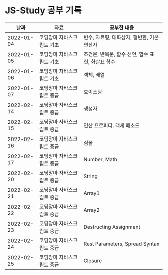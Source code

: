# JS-Study 공부 기록

| 날짜 | 자료 | 공부한 내용 |
|------|---|---|
| 2022-01-04 | 코딩앙마 자바스크립트 기초 | 변수, 자료형, 대화상자, 형변환, 기본 연산자 |
| 2022-01-05 | 코딩앙마 자바스크립트 기초 | 조건문, 반복문, 함수 선언, 함수 표현, 화살표 함수 |
| 2022-01-06 | 코딩앙마 자바스크립트 기초 | 객체, 배열 |
| 2022-01-07 | 코딩앙마 자바스크립트 중급 | 호이스팅 |
| 2022-02-14 | 코딩앙마 자바스크립트 중급 | 생성자 |
| 2022-02-15 | 코딩앙마 자바스크립트 중급 | 연산 프로퍼티, 객체 메소드 |
| 2022-02-16 | 코딩앙마 자바스크립트 중급 | 심볼 |
| 2022-02-17 | 코딩앙마 자바스크립트 중급 | Number, Math |
| 2022-02-20 | 코딩앙마 자바스크립트 중급 | String |
| 2022-02-21 | 코딩앙마 자바스크립트 중급 | Array1 |
| 2022-02-22 | 코딩앙마 자바스크립트 중급 | Array2 |
| 2022-02-23 | 코딩앙마 자바스크립트 중급 | Destructing Assignment |
| 2022-02-24 | 코딩앙마 자바스크립트 중급 | Rest Parameters, Spread Syntax |
| 2022-02-25 | 코딩앙마 자바스크립트 중급 | Closure |